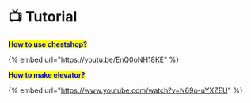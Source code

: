 # 📺 Tutorial

<mark style="color:blue;">**How to use chestshop?**</mark>

{% embed url="https://youtu.be/EnQ0oNH18KE" %}

<mark style="color:blue;">**How to make elevator?**</mark>

{% embed url="https://www.youtube.com/watch?v=N69o-uYXZEU" %}

